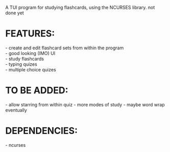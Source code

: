 A TUI program for studying flashcards, using the NCURSES library. not done yet


<h1> FEATURES: </h1>
- create and edit flashcard sets from within the program <br />
- good looking (IMO) UI <br />
- study flashcards <br />
- typing quizes <br />
- multiple choice quizes <br />

<h1> TO BE ADDED:</h1>
- allow starring from within quiz
- more modes of study
- maybe word wrap eventually

<h1> DEPENDENCIES:</h1>
- ncurses
